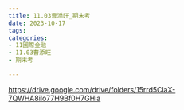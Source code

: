 ```yaml
---
title: 11.03曹添旺_期末考
date: 2023-10-17
tags: 
categories:
- 11國際金融
- 11.03曹添旺
- 期末考

---
```

https://drive.google.com/drive/folders/15rrd5ClaX-7QWHA8ilo77H9Bf0H7GHia
